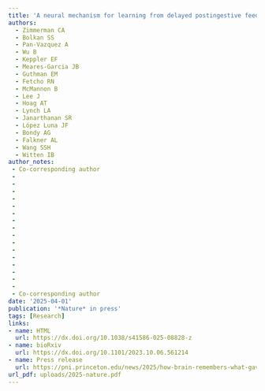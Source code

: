 ```yaml
---
title: 'A neural mechanism for learning from delayed postingestive feedback'
authors:
  - Zimmerman CA
  - Bolkan SS
  - Pan-Vazquez A
  - Wu B
  - Keppler EF
  - Meares-Garcia JB
  - Guthman EM
  - Fetcho RN
  - McMannon B
  - Lee J
  - Hoag AT
  - Lynch LA
  - Janarthanan SR
  - López Luna JF
  - Bondy AG
  - Falkner AL
  - Wang SSH
  - Witten IB
author_notes:
 - Co-corresponding author
 -
 -
 -
 -
 -
 -
 -
 -
 -
 -
 -
 -
 -
 -
 -
 -
 - Co-corresponding author
date: '2025-04-01'
publication: '*Nature* in press'
tags: [Research]
links:
- name: HTML
  url: https://dx.doi.org/10.1038/s41586-025-08828-z
- name: bioRxiv
  url: https://dx.doi.org/10.1101/2023.10.06.561214
- name: Press release
  url: https://pni.princeton.edu/news/2025/how-brain-remembers-what-gave-you-food-poisoning
url_pdf: uploads/2025-nature.pdf
---
```

